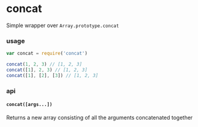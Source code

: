 # concat

Simple wrapper over `Array.prototype.concat`

### usage

```javascript
var concat = require('concat')

concat(1, 2, 3) // [1, 2, 3]
concat([1], 2, 3) // [1, 2, 3]
concat([1], [2], [3]) // [1, 2, 3]
```

### api

#### `concat([args...])`

Returns a new array consisting of all the arguments concatenated together
